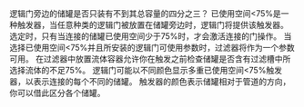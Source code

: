 <lore>
逻辑门旁边的储罐是否只装有不到其总容量的四分之三？
</lore>
<no_lore>
已使用空间&lt;75%是一种触发器，当任意种类的逻辑门被放置在储罐旁边时，逻辑门将提供该触发器。
</no_lore>

<chapter name="条件"/>
选定时，只有当连接的储罐已使用空间少于75%时，才会激活连接的门操作。

<chapter name="参数"/>
当选择已使用空间&lt;75%并且所安装的逻辑门可使用参数时，过滤器将作为一个参数可用。
在过滤器中放置流体容器允许你在触发之前检查储罐是否含有过滤槽中所选择流体的不足75%。

<chapter name="触发器方向"/>
逻辑门可能以不同颜色显示多重已使用空间&lt;75%触发器，以表示连接的每个不同的储罐。
触发器的颜色表示储罐相对于管道的方向，你可以借此区分各个储罐。
